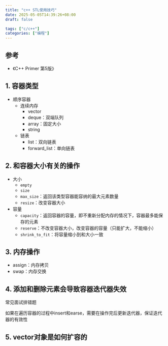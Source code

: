 ```yaml
---
title: "c++ STL使用技巧"
date: 2025-05-05T14:39:26+08:00
draft: false

tags: ["c/c++"]
categories: ["编程"]
---
```


## 参考

- 《C++ Primer 第5版》

## 1. 容器类型

- 顺序容器
    - 连续内存
        - vector
        - deque：双端队列
        - array：固定大小
        - string
    - 链表
        - list：双向链表
        - forward_list：单向链表

## 2. 和容器大小有关的操作

- 大小
    - `empty`
    - `size`
    - `max_size`：返回该类型容器能容纳的最大元素数量
    - `resize`：改变容器大小
- 容量
    - `capacity`：返回容器的容量，即不重新分配内存的情况下，容器最多能保存的元素
    - `reserve`：不改变容器大小，改变容器的容量（只能扩大，不能缩小）
    - `shrink_to_fit`：将容量缩小到和大小一致

## 3. 内存操作

- assign：内存拷贝
- swap：内存交换

## 4. 添加和删除元素会导致容器迭代器失效

常见面试排错题

如果在遍历容器的过程中insert和earse，需要在操作完后更新迭代器，保证迭代器的有效性

## 5. vector对象是如何扩容的